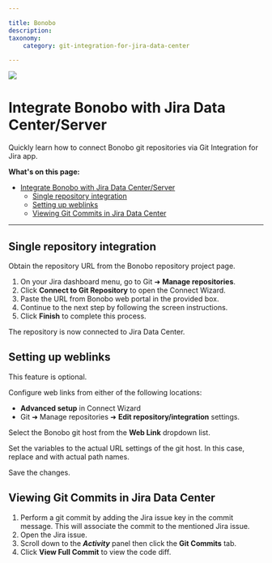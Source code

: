 ```yaml
---

title: Bonobo
description:
taxonomy:
    category: git-integration-for-jira-data-center

---
```

![](https://bigbrassband.com/confluence/images/bonobo-banner-logo.png)

# Integrate Bonobo with Jira Data Center/Server

Quickly learn how to connect Bonobo git repositories via Git Integration for Jira app.

**What's on this page:**
- [Integrate Bonobo with Jira Data Center/Server](#integrate-bonobo-with-jiradata-centerserver)
  - [Single repository integration](#single-repository-integration)
  - [Setting up weblinks](#setting-up-weblinks)
  - [Viewing Git Commits in Jira Data Center](#viewing-git-commits-in-jiradata-center)

* * *

## Single repository integration

Obtain the repository URL from the Bonobo repository project page.

1.  On your Jira dashboard menu, go to Git ➜ **Manage repositories**.
2.  Click **Connect to Git Repository** to open the Connect Wizard.
3.  Paste the URL from Bonobo web portal in the provided box.
4.  Continue to the next step by following the screen instructions.
5.  Click **Finish** to complete this process.

The repository is now connected to Jira Data Center.

## Setting up weblinks

This feature is optional.

Configure web links from either of the following locations:

*   **Advanced setup** in Connect Wizard
*   Git ➜ Manage repositories ➜ **Edit repository/integration** settings.

Select the Bonobo git host from the **Web Link** dropdown list.

Set the variables to the actual URL settings of the git host. In this case, replace **<host>** and **<project>** with actual path names.

Save the changes.

## Viewing Git Commits in Jira Data Center

1.  Perform a git commit by adding the Jira issue key in the commit message. This will associate the commit to the mentioned Jira issue.
2.  Open the Jira issue.
3.  Scroll down to the **_Activity_** panel then click the **Git Commits** tab.
4.  Click **View Full Commit** to view the code diff.

